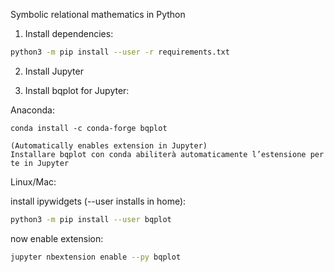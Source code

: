 
Symbolic relational mathematics in Python


1) Install dependencies:


```bash
python3 -m pip install --user -r requirements.txt
```

2) Install Jupyter

3) Install bqplot for Jupyter:

Anaconda:

    conda install -c conda-forge bqplot
    
    (Automatically enables extension in Jupyter)
    Installare bqplot con conda abiliterà automaticamente l’estensione per te in Jupyter

Linux/Mac:

install ipywidgets (--user installs in home):

```bash
python3 -m pip install --user bqplot
```

now enable extension:

```bash
jupyter nbextension enable --py bqplot
```
